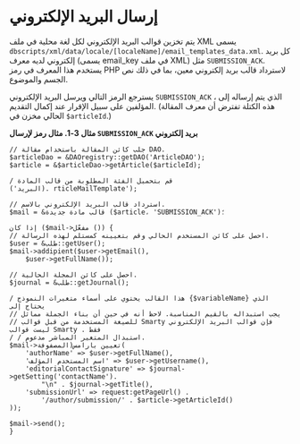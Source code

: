 # إرسال البريد الإلكتروني

يتم تخزين قوالب البريد الإلكتروني لكل لغة محلية في ملف XML يسمى `dbscripts/xml/data/locale/[localeName]/email_templates_data.xml`. كل بريد إلكتروني لديه معرف (يسمى email_key في ملف XML) مثل `SUBMISSION_ACK`. يستخدم هذا المعرف في رمز PHP لاسترداد قالب بريد إلكتروني معين، بما في ذلك نص الجسم والموضوع.

يسترجع الرمز التالي ويرسل البريد الإلكتروني `SUBMISSION_ACK` ، الذي يتم إرساله إلى المؤلفين على سبيل الإقرار عند إكمال التقديم. (هذه الكتلة تفترض أن معرف المقالة الحالي مخزن في `$articleId`.)

**مثال 3-1. مثال رمز لإرسال `SUBMISSION_ACK` بريد إلكتروني**

````
// جلب كائن المقالة باستخدام مقالة DAO.
$articleDao = &DAOregistry::getDAO('ArticleDAO');
$article = &$articleDao->getArticle($articleId);

/ قم بتحميل الفئة المطلوبة من قالب المادة
('البريد). rticleMailTemplate');

// استرداد قالب البريد الإلكتروني بالاسم.
$mail = &قالب مادة جديدة ($article، 'SUBMISSION_ACK')؛

إذا كان ($mail->مفعّل ()) {
// احصل على كائن المستخدم الحالي وقم بتعيينه كمستلم لهذه الرسالة.
$user = &طلب::getUser();
$mail->addipient($user->getEmail(),
    $user->getFullName());

// احصل على كائن المجلة الحالية.
$journal = &طلب::getJournal();

/ هذا القالب يحتوي على أسماء متغيرات النموذج {$variableName} الذي يحتاج إلى
// يجب استبداله بالقيم المناسبة. لاحظ أنه في حين أن بناء الجملة مماثل
// للصيغة المستخدمة من قبل قوالب Smarty فإن قوالب البريد الإلكتروني ليست قوالب Smarty . فقط
/ / استبدال المتغير المباشر مدعوم.
$mail->تعيين بارامس(المصفوفة(
    'authorName' => $user->getFullName(),
    'اسم المستخدم المؤلف' => $user->getUsername(),
    'editorialContactSignature' => $journal->getSetting('contactName').
        "\n" . $journal->getTitle(),
    'submissionUrl' => request:getPageUrl() . 
        '/author/submission/' . $article->getArticleId()
));

$mail->send();
}

````

